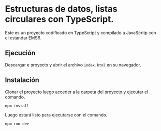 # Estructuras de datos, listas circulares con TypeScript.
Este es un proyecto codificado en TypeScript y compilado a JavaScritp con el estandar EMS6.
## Ejecución
Descargar e proyecto y abrir el archivo `index.html` en su navegador.

## Instalación
Clonar el proyecto luego acceder a la carpeta del proyecto y ejecutar el comando.

`npm install`

Luego estará listo para ejecutarse con el comando.

`npm run dev`
